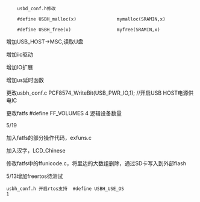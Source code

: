 		usbd_conf.h修改 
		
		#define USBH_malloc(x)               mymalloc(SRAMIN,x)

		#define USBH_free(x)                 myfree(SRAMIN,x)
	
增加USB_HOST->MSC,读取U盘

增加iic驱动

增加IO扩展

增加us延时函数

更改usbh_conf.c  PCF8574_WriteBit(USB_PWR_IO,1); //开启USB HOST电源供电IC

更改fatfs    #define FF_VOLUMES		4 逻辑设备数量

5/19

加入fatfs的部分操作代码，exfuns.c

加入汉字，LCD_Chinese

修改fatfs中的ffunicode.c，将里边的大数组删除，通过SD卡写入到外部flash

5/13增加freertos待测试

	usbh_conf.h	开启rtos支持  #define USBH_USE_OS                           1


